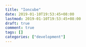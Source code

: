 ```yaml
---
title: "Ioncube"
date: 2019-01-10T19:53:45+08:00
lastmod: 2019-01-10T19:53:45+08:00
draft: true
comment: true
tags: []
categories: ["development"]
---
```


<!--more-->
